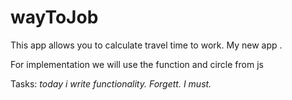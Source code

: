 # wayToJob

This app allows you to calculate travel time to work. 
My new app .

For implementation we will use the function and circle from js

Tasks:
<i> today i write functionality. Forgett. I must.
